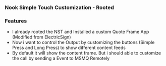 ### Nook Simple Touch Customization - Rooted

### Features

- I already rooted the NST and Installed a custom Quote Frame App (Modified from ElectricSign)
- Now i want to control the Output by customizing the buttons (Simple Press and Long Press) to show different content feeds
- By default it will show the content frame. But i should able to customize the call by sending a Event to MSMQ Remotely 
